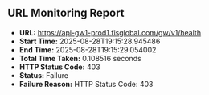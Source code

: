 ## URL Monitoring Report

- **URL:** https://api-gw1-prod1.fisglobal.com/gw/v1/health
- **Start Time:** 2025-08-28T19:15:28.945486
- **End Time:** 2025-08-28T19:15:29.054002
- **Total Time Taken:** 0.108516 seconds
- **HTTP Status Code:** 403
- **Status:** Failure
- **Failure Reason:** HTTP Status Code: 403
